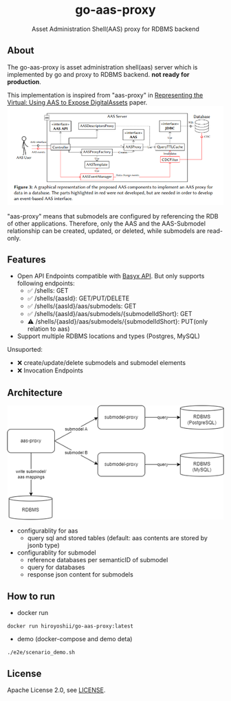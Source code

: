 <div align="center">
<h1>go-aas-proxy</h1>
<p>
Asset Administration Shell(AAS) proxy for RDBMS backend
</p>

</div>

## About

The go-aas-proxy is asset administration shell(aas) server which is implemented by go and proxy to RDBMS backend. **not ready for production**.

This implementation is inspired from "aas-proxy" in [Representing the Virtual: Using AAS to Expose DigitalAssets](https://ceur-ws.org/Vol-3291/paper5.pdf) paper.
![aas-proxy](./assets/aas-proxy.png)

"aas-proxy" means that submodels are configured by referencing the RDB of other applications.
Therefore, only the AAS and the AAS-Submodel relationship can be created, updated, or deleted, while submodels are read-only.

## Features
- Open API Endpoints compatible with [Basyx API](https://app.swaggerhub.com/apis/BaSyx/basyx_asset_administration_shell_http_rest_api/v1). But only supports following endpoints:
  - :white_check_mark: /shells: GET
  - :white_check_mark: /shells/{aasId}: GET/PUT/DELETE
  - :white_check_mark: /shells/{aasId}/aas/submodels: GET
  - :white_check_mark: /shells/{aasId}/aas/submodels/{submodelIdShort}: GET
  - :warning:	 /shells/{aasId}/aas/submodels/{submodelIdShort}: PUT(only relation to aas)
- Support multiple RDBMS locations and types (Postgres, MySQL)

Unsuported:
- :x: create/update/delete submodels and submodel elements
- :x: Invocation Endpoints

## Architecture
![architecture](./assets/architecture.drawio.png)
- configurablity for aas
  - query sql and stored tables (default: aas contents are stored by jsonb type)
- configurablity for submodel
  - reference databases per semanticID of submodel
  - query for databases
  - response json content for submodels

## How to run
* docker run
```
docker run hiroyoshii/go-aas-proxy:latest
```
* demo (docker-compose and demo deta)
```
./e2e/scenario_demo.sh
```

## License
Apache License 2.0, see [LICENSE](./LICENSE).
